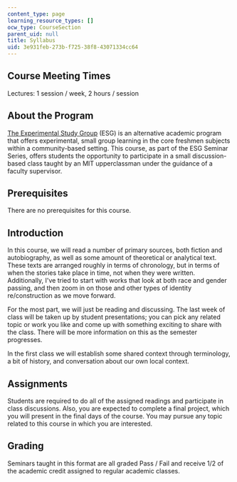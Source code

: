 ```yaml
---
content_type: page
learning_resource_types: []
ocw_type: CourseSection
parent_uid: null
title: Syllabus
uid: 3e931feb-273b-f725-38f8-43071334cc64
---
```


Course Meeting Times
--------------------

Lectures: 1 session / week, 2 hours / session

About the Program
-----------------

[The Experimental Study Group](http://esg.mit.edu/) (ESG) is an alternative academic program that offers experimental, small group learning in the core freshmen subjects within a community-based setting. This course, as part of the ESG Seminar Series, offers students the opportunity to participate in a small discussion-based class taught by an MIT upperclassman under the guidance of a faculty supervisor.

Prerequisites
-------------

There are no prerequisites for this course.

Introduction
------------

In this course, we will read a number of primary sources, both fiction and autobiography, as well as some amount of theoretical or analytical text. These texts are arranged roughly in terms of chronology, but in terms of when the stories take place in time, not when they were written.  Additionally, I've tried to start with works that look at both race and gender passing, and then zoom in on those and other types of identity re/construction as we move forward.

For the most part, we will just be reading and discussing. The last week of class will be taken up by student presentations; you can pick any related topic or work you like and come up with something exciting to share with the class. There will be more information on this as the semester progresses.

In the first class we will establish some shared context through terminology, a bit of history, and conversation about our own local context.

Assignments
-----------

Students are required to do all of the assigned readings and participate in class discussions. Also, you are expected to complete a final project, which you will present in the final days of the course. You may pursue any topic related to this course in which you are interested.

Grading
-------

Seminars taught in this format are all graded Pass / Fail and receive 1/2 of the academic credit assigned to regular academic classes.